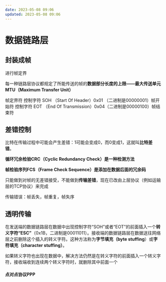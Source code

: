```yaml
---
date: 2023-05-08 09:06
updated: 2023-05-08 09:06
---
```

# 数据链路层
## 封装成帧
进行帧定界

每一种链路层协议都规定了所能传送的帧的**数据部分长度的上限——最大传送单元MTU（Maximum Transfer Unit）**

帧定界符
控制字符 SOH （Start Of Header）0x01 （二进制是00000001）帧开始符
控制字符 EOT （End Of Transmission）0x04（二进制是00000100）帧结束符

## 差错控制
比特在传输过程中可能会产生差错：1可能会变成0，而0变成1，这就叫**比特差错**。

**循环冗余检验CRC（Cyclic Redundancy Check）**是一种**检测方法**

**帧检验序列FCS（Frame Check Sequence）**是添加在数据后面的**冗余码**

只能做到对帧的无差错接受，不能做到**传输差错**，现在已改由上层协议（例如运输层的TCP协议）来完成

传输错误：帧丢失，帧重复，帧失序

## 透明传输
在发送端的数据链路层在数据中出现控制字符“SOH”或者“EOT”的前面插入一个**转义字符“ESC”**（0x1B，二进制是00011011）。接收端的数据链路层在数据送往网络层之前删除这个插入的转义字符。这种方法称为**字节填充（byte stuffing**）或**字符填充（character stuffing）**。

如果转义字符也出现在数据中，解决方法仍然是在转义字符的前面插入一个转义字符，接收端收到连续两个转义字符时，就删除其中前面一个

#### 点对点协议PPP

